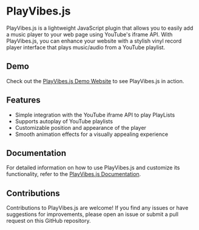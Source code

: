 # PlayVibes.js
PlayVibes.js is a lightweight JavaScript plugin that allows you to easily add a music player to your web page using YouTube's iframe API. With PlayVibes.js, you can enhance your website with a stylish vinyl record player interface that plays music/audio from a YouTube playlist.

## Demo
Check out the [PlayVibes.js Demo Website](https://dheirya.github.io/PlayVibes.js/) to see PlayVibes.js in action.

## Features
- Simple integration with the YouTube iframe API to play PlayLists
- Supports autoplay of YouTube playlists
- Customizable position and appearance of the player
- Smooth animation effects for a visually appealing experience

## Documentation
For detailed information on how to use PlayVibes.js and customize its functionality, refer to the [PlayVibes.js Documentation](https://dheirya.github.io/PlayVibes.js/).

## Contributions
Contributions to PlayVibes.js are welcome! If you find any issues or have suggestions for improvements, please open an issue or submit a pull request on this GitHub repository.
